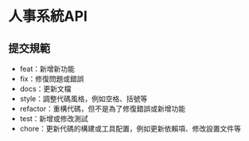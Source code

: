 # 人事系統API

## 提交規範

- feat：新增新功能
- fix：修復問題或錯誤
- docs：更新文檔
- style：調整代碼風格，例如空格、括號等
- refactor：重構代碼，但不是為了修復錯誤或新增功能
- test：新增或修改測試
- chore：更新代碼的構建或工具配置，例如更新依賴項、修改設置文件等

